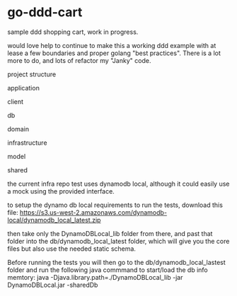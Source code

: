 # go-ddd-cart
sample ddd shopping cart, work in progress.

would love help to continue to make this a working ddd example with at lease a few boundaries and proper golang "best practices".  There is a lot more to do, and lots of refactor my "Janky" code.

project structure

application

client

db

domain

infrastructure

model

shared

the current  infra repo test uses dynamodb local, although it could easily use a mock using the provided interface.

to setup the dynamo db local requirements to run the tests, download this file: https://s3.us-west-2.amazonaws.com/dynamodb-local/dynamodb_local_latest.zip

then take only the DynamoDBLocal_lib folder from there, and past that folder into the db/dynamodb_local_latest folder, which will give you the core files but also use the needed static schema.  

Before running the tests you will then go to the db/dynamodb_local_lastest folder and run the following java commmand to start/load the db info memtory: java -Djava.library.path=./DynamoDBLocal_lib -jar DynamoDBLocal.jar -sharedDb
